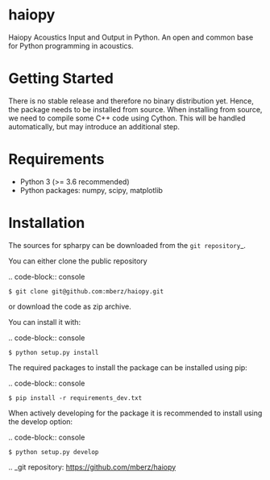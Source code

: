 # haiopy

Haiopy Acoustics Input and Output in Python. An open and common base for Python programming in acoustics.

Getting Started
===============

There is no stable release and therefore no binary distribution yet. Hence, the
package needs to be installed from source.
When installing from source, we need to compile some C++ code using Cython. This will be handled automatically, but may introduce an additional step.

Requirements
============

- Python 3 (>= 3.6 recommended)
- Python packages: numpy, scipy, matplotlib

Installation
============

The sources for spharpy can be downloaded from the `git repository`_.

You can either clone the public repository

.. code-block:: console

    $ git clone git@github.com:mberz/haiopy.git

or download the code as zip archive.

You can install it with:

.. code-block:: console

    $ python setup.py install

The required packages to install the package can be installed using pip:

.. code-block:: console

    $ pip install -r requirements_dev.txt

When actively developing for the package it is recommended to install using the
develop option:

.. code-block:: console

    $ python setup.py develop

.. _git repository: https://github.com/mberz/haiopy

